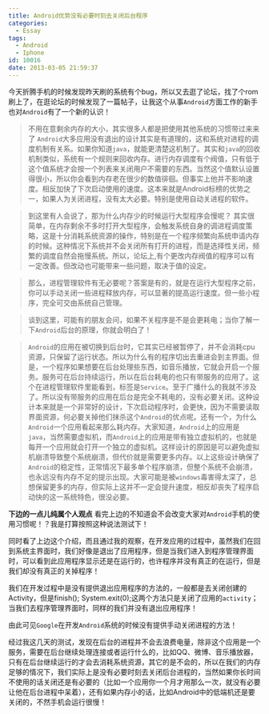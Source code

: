 ```yaml
---
title: Android优势没有必要时刻去关闭后台程序
categories:
  - Essay
tags:
  - Android
  - Iphone
id: 10016
date: 2013-03-05 21:59:37
---
```


今天折腾手机的时候发现昨天刷的系统有个bug，所以又去逛了论坛，找了个rom刷上了，在逛论坛的时候发现了一篇帖子，让我这个从事`Android`方面工作的新手也对`Android`有了一个新的认识！

> 不用在意剩余内存的大小，其实很多人都是把使用其他系统的习惯带过来来了
`Android`大多应用没有退出的设计其实是有道理的，这和系统对进程的调度机制有关系。如果你知道`java`，就能更清楚这机制了。其实和`java`的回收机制类似，系统有一个规则来回收内存。进行内存调度有个阀值，只有低于这个值系统才会按一个列表来关闭用户不需要的东西。当然这个值默认设置得很小，所以你会看到内存老在很少的数值徘徊。但事实上他并不影响速度。相反加快了下次启动使用的速度。这本来就是Android标榜的优势之一，如果人为关闭进程，没有太大必要。特别是使用自动关进程的软件。

> 到这里有人会说了，那为什么内存少的时候运行大型程序会慢呢？
> 其实很简单，在内存剩余不多时打开大型程序，会触发系统自身的调进程调度策略，这是十分消耗系统资源的操作，特别是在一个程序频繁向系统申请内存的时候。这种情况下系统并不会关闭所有打开的进程，而是选择性关闭，频繁的调度自然会拖慢系统。所以，论坛上,有个更改内存阀值的程序可以有一定改善。但改动也可能带来一些问题，取决于值的设定。

> 那么，进程管理软件有无必要呢？答案是有的，就是在运行大型程序之前，你可以手动关闭一些进程释放内存，可以显著的提高运行速度。但一些小程序，完全可交由系统自己管理。

> 谈到这里，可能有的朋友会问，如果不关程序是不是会更耗电；当你了解一下`Android`后台的原理，你就会明白了！

> `Android`的应用在被切换到后台时，它其实已经被暂停了，并不会消耗cpu资源，只保留了运行状态。所以为什么有的程序切出去重进会到主界面。但是，一个程序如果想要在后台处理些东西，如音乐播放，它就会开启一个服务。服务可在后台持续运行，所以在后台耗电的也只有带服务的应用了。这个在进程管理软件里能看到，标签是`Service`。至于广播什么的我就不涉及了。所以没有带服务的应用在后台是完全不耗电的，没有必要关闭。这种设计本来就是一个非常好的设计，下次启动程序时，会更快，因为不需要读取界面资源，何必要关掉他们抹杀这个`Android`的优点呢。还有一个，为什么`Android`一个应用看起来那么耗内存。大家知道，`Android`上的应用是`java`，当然需要虚拟机，而`Android`上的应用是带有独立虚拟机的，也就是每开一个应用就会打开一个独立的虚拟机。这样设计的原因是可以避免虚拟机崩溃导致整个系统崩溃，但代价就是需要更多内存。以上这些设计确保了`Android`的稳定性，正常情况下最多单个程序崩溃，但整个系统不会崩溃，也永远没有内存不足的提示出现。大家可能是被`windows`毒害得太深了，总想保留更多的内存，但实际上这并不一定会提升速度，相反却丧失了程序启动快的这一系统特色，很没必要。


__下边的一点儿纯属个人观点__
看完上边的不知道会不会改变大家对`Android`手机的使用习惯呢！？我是打算按照这种说法测试下！

同时看了上边这个介绍，而且通过我的观察，在开发应用的过程中，虽然我们在回到系统主界面时，我们好像是退出了应用程序，但是当我们进入到程序管理界面时，可以看到此应用程序显示还是在运行的，也许程序并没有真正的在运行，但是我们却没有真正的关掉程序！

我们在开发过程中是没有提供退出应用程序的方法的，一般都是去关闭创建的Activity，但是finish(); System.exit(0);这两个方法只是关闭了应用的`activity`；当我们去程序管理界面时，同样的我们并没有退出应用程序！

由此可见`Google`在开发`Android`系统的时候没有提供手动关闭进程的方法！

经过我这几天的测试，发现在后台的进程并不会去浪费电量，除非这个应用是一个服务，需要在后台继续处理连接或者运行什么的，比如QQ、微博、音乐播放器，只有在后台继续运行的才会去消耗系统资源，其它的是不会的，所以在我们的内存足够的情况下，我们实际上是没有必要时刻去关闭后台进程的，当然如果你长时间不使用的话关闭还是有必要的（比如一个应用你一个月才用那么一次，就没有必要让他在后台进程中呆着），还有如果内存小的话，比如Android中的低端机还是要关闭的，不然手机会运行很慢！
